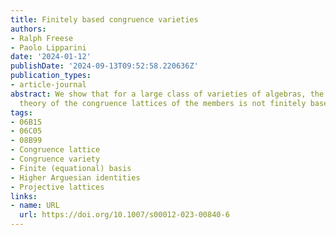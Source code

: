 ```yaml
---
title: Finitely based congruence varieties
authors:
- Ralph Freese
- Paolo Lipparini
date: '2024-01-12'
publishDate: '2024-09-13T09:52:58.220636Z'
publication_types:
- article-journal
abstract: We show that for a large class of varieties of algebras, the equational
  theory of the congruence lattices of the members is not finitely based.
tags:
- 06B15
- 06C05
- 08B99
- Congruence lattice
- Congruence variety
- Finite (equational) basis
- Higher Arguesian identities
- Projective lattices
links:
- name: URL
  url: https://doi.org/10.1007/s00012-023-00840-6
---
```

